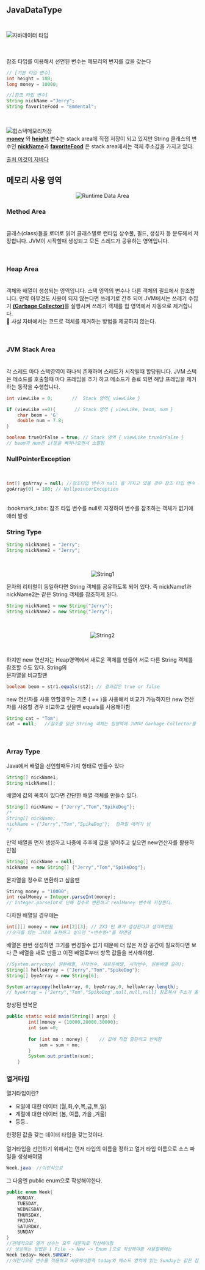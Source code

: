 
## JavaDataType<br><br>

![자바데이터 타입](https://user-images.githubusercontent.com/86589565/132116007-1f48a018-f05d-4d10-9ce1-d7534edcfa55.png)

<br><br>
참조 타입를 이용해서 선언된 변수는 메모리의 번지를 값을 갖는다

```java
// [기본 타입 변수]
int height = 180;
long money = 10000;

//[참조 타입 변수]
String nickName ="Jerry";
String favoriteFood = "Emmental";
```
<br>

![힙스택메모리저장](https://user-images.githubusercontent.com/86589565/132116554-b67104be-8129-4a42-a96c-45ae752d56c2.png)
<br>
<b><u>money</u></b> 와 <b><u> height</u></b> 변수는 stack area에 직접 저장이 되고 있지만 String 클래스의 변수인 <b><u>nickName</u></b>과 <b><u>favoriteFood</u></b> 은 stack area에서는 객체 주소값을 가지고 있다.
<b><u></u></b><br>

[출처 이것이 자바다](https://www.hanbit.co.kr/store/books/look.php?p_code=B1460673937)

## 메모리 사용 영역

<div align = "center">

![Runtime Data Area](https://user-images.githubusercontent.com/86589565/132117417-3fe2694e-f83c-4eeb-be44-29172f8e7d91.png)

</div>

### Method Area<br><br>

클래스(class)들을 로더로 읽어 클래스별로 런타임 상수풀, 필드, 생성자 등 분류해서 저장합니다. JVM이 시작할때 생성되고 모든 스레드가 공유하는 영역입니다.

<br>

### Heap Area<br><br>

객체와 배열이 생성되는 영역입니다. 스택 영역의 변수나 다른 객체의 필드에서 참조합니다. 만약 아무것도 사용이 되지 않는다면 쓰레기로 간주 되어 JVM에서는 쓰레기 수집기 <u><b>(Garbage Collector)</b></u>를 실행시켜 쓰레기 객체를 힙 영역에서 자동으로 제거합니다. <br>
:bookmark_tabs: 사실 자바에서는 코드로 객체를 제거하는 방법을 제공하지 않는다.

<br>

### JVM Stack Area<br><br>

각 스레드 마다 스택영역이 하나씩 존재하며 스레드가 시작될때 할당됩니다.
JVM 스택은 메소드를 호출할때 마다 프레임을 추가 하고 메소드가 종료 되면 해당 프레임을 제거하는 동작을 수행합니다. 

```java
int viewLike = 0;       //  Stack 영역{ viewLike }

if (viewLike ==0){       // Stack 영역 { viewLike, beom, num }
    char beom = 'G'
    double num = 7.8;
}

boolean trueOrFalse = true; // Stack 영역 { viewLike trueOrFalse }
// beom과 num은 if문을 빠져나오면서 소멸됨
```

### NullPointerException

<br>

```java
int[] goArray = null; //참조타입 변수가 null 을 가지고 있을 경우 참조 타입 변수 사용 X
goArray[0] = 100; // NullpointerException 
```
<br>
:bookmark_tabs:  참조 타입 변수를 null로 지정하여 변수를 참조하는 객체가 없기에 애러 발생
<br>

### String Type<br>

```java
String nickName1 = "Jerry";
String nickName2 = "Jerry";
```
<br>
<div align = "center">

![String1](https://user-images.githubusercontent.com/86589565/132118101-0b76c882-46fd-4240-8e53-74aa960c3667.png)
<br>
</div>
문자의 리터럴이 동일하다면 String 객체를 공유하도록 되어 있다.  즉 nickName1과 nickName2는 같은 String 객체를 참조하게 된다.<br>

```java
String nickName1 = new String("Jerry");
String nickName2 = new String("Jerry");
```
<br>
<div align = "center">

![String2](https://user-images.githubusercontent.com/86589565/132118106-8ef28cc5-baf8-4d39-b570-852664cb68ed.png)
</div>
<br>

하지만 new 연산자는 Heap영역에서 새로운 객체를 만들어 서로 다른 String 객체를 참조할 수도 있다. String의 <br>문자열을 비교할땐

```java
boolean beom = str1.equals(st2); // 결과값은 true or false
```

new 연산자를 사용 안할경우는 기존 ( == )을 사용해서 비교가 가능하지만 new 연산자를 사용할 경우 비교하고 싶을땐 equals를 사용해야함

```java
String cat = "Tom";
cat = null;   //참조를 읽은 String 객체는 힙영역에 JVM이 Garbage Collector를 구동시켜 메모리에서 자동 제거한다.
```
<br>

### Array Type<br>

Java에서 배열을 선언할때두가지 형태로 만들수 있다<br>
```java
String[] nickName1;
String nickName[];
```
배열에 값의 목록이 있다면 간단한 배열 객체를 만들수 있다.
```java
String[] nickName = {"Jerry","Tom","SpikeDog"}; 
/*
String[] nickName;
nickName = {"Jerry","Tom","SpikeDog"};  컴파일 애러가 남
*/
```

만약 배열을 먼저 생성하고 나중에 추후에 값을 넣어주고 싶으면 new연산자를 활용하먄됨

```java
String[] nickName = null;
nickName = new String[] {"Jerry","Tom","SpikeDog"};
```
문자열을 정수로 변환하고 싶을땐
```java
Stirng money = "10000";
int realMoney = Integer.parseInt(money);
// Integer.parseInt로 인해 정수로 변환하고 realMoney 변수에 저장한다.
```

다차원 배열일 경우에는
```java
int[][] money = new int[2][3]; // 2X3 인 표가 생성된다고 생각하면됨
//숫자를 있는 그대로 표현하고 싶으면 "+변수명+"을 하면댐
```
배열은 한번 생성하면 크기를 변경할수 없기 때문에 더 많은 저장 공간이 칠요하다면 보다 큰 배열을 새로 만들고 이전 배열로부터 항목 값들을 복사해야함.
<br>

```java
//System.arrycopy( 원본배열, 시작번수, 새로운배열, 시작번수, 원본배열 길이);
String[] helloArray = {"Jerry","Tom","SpikeDog"};
String[] byeArray = new String[6];

System.arraycopy(helloArray, 0, byeArray,0, helloArray.length);
// byeArray = ["Jerry","Tom","SpikeDog",null,null,null] 참조복사 주소가 옮겨짐
```
향상된 반복문<br>
```java
public static void main(String[] args) {
		int[]money = {10000,20000,30000};
		int sum =0;
		
		for (int mo : money) {    // 값에 직접 할당하고 반복함
			sum = sum + mo;
		}
		System.out.println(sum);
	}
```

### 열거타입<br>

열거타입이란?<br>
- 요일에 대한 데이터 (월,화,수,목,금,토,일)
- 계절에 대한 데이터 (봄, 여름, 가을 ,겨울)
- 등등..

한정된 값을 갖는 데이터 타입을 갖는것이다.
<br><br>
열거타입을 선언하기 위해서는 먼저 타입의 이름을 정하고 열거 타입 이름으로 소스 파일을 생성해야댐

```java
Week.java  //이런식으로
```
그 다음엔 public enum으로 작성해야한다.

```java
public enum Week{
    MONDAY,
    TUESDAY,
    WEDNESDAY,
    THURSDAY,
    FRIDAY,
    SATURDAY,
    SUNDAY
}
//관례적으로 열거 상수는 모두 대문자로 작성해야함
// 생성하는 방법은 [ File -> New -> Enum ]으로 작성해야함 사용할때에는
Week today= Week.SUNDAY;
//이런식으로 변수를 적용하고 사용해야함즉 today와 메소드 영역에 있는 Sunday는 같은 참조 값을 가지게 된다.
```
<br>

